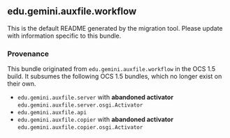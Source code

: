 
## edu.gemini.auxfile.workflow

This is the default README generated by the migration tool. Please update with information specific to this bundle.

### Provenance

This bundle originated from `edu.gemini.auxfile.workflow` in the OCS 1.5 build. It subsumes the following OCS 1.5 bundles, which no longer exist on their own.
 
- `edu.gemini.auxfile.server` with **abandoned activator** `edu.gemini.auxfile.server.osgi.Activator`
- `edu.gemini.auxfile.api`
- `edu.gemini.auxfile.copier` with **abandoned activator** `edu.gemini.auxfile.copier.osgi.Activator`